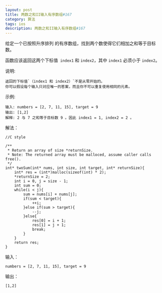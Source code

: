 ```yaml
---
layout: post
title: 两数之和II输入有序数组#167
category: 算法
tags: ios
description: 两数之和II输入有序数组#167
--- 
```


给定一个已按照升序排列 的有序数组，找到两个数使得它们相加之和等于目标数。

函数应该返回这两个下标值` index1` 和 `index2`，其中 `index1` 必须小于 `index2`。

说明:

	返回的下标值`（index1 和 index2）`不是从零开始的。
	你可以假设每个输入只对应唯一的答案，而且你不可以重复使用相同的元素。
示例:

	输入: numbers = [2, 7, 11, 15], target = 9
	输出: [1,2]
	解释: 2 与 7 之和等于目标数 9 。因此 index1 = 1, index2 = 2 。

解法：

	//C style
	
	/**
	 * Return an array of size *returnSize.
	 * Note: The returned array must be malloced, assume caller calls free().
	 */
	int* twoSum(int* nums, int size, int target, int* returnSize){
	    int* res = (int*)malloc(sizeof(int) * 2);
	    *returnSize = 2;
	    int i = 0, j = size - 1;
	    int sum = 0;
	    while(i < j){
	        sum = nums[i] + nums[j];
	        if(sum < target){
	            ++i;
	        }else if(sum > target){
	            --j;
	        }else{
	            res[0] = i + 1;
	            res[1] = j + 1;
	            break;
	        }
	    }
	    return res;
	}
	
输入：
	
	numbers = [2, 7, 11, 15], target = 9
输出：

	[1,2]